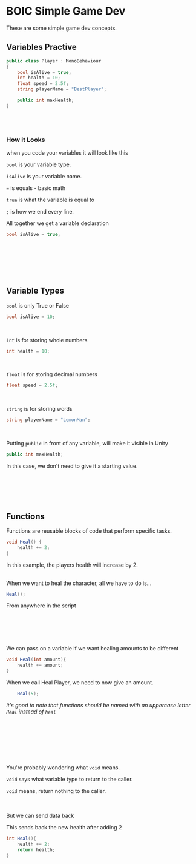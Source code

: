 # BOIC Simple Game Dev
These are some simple game dev concepts.


## Variables Practive
```csharp
public class Player : MonoBehaviour
{
    bool isAlive = true;
    int health = 10;
    float speed = 2.5f;
    string playerName = "BestPlayer";

    public int maxHealth;
}
```
<br>
<br>

### How it Looks
when you code your variables it will look like this

`bool`
 is your variable type.
 
`isAlive` 
is your variable name.

`=` is equals - basic math

`true` is what the variable is equal to

`;` is how we end every line.

All together we get a variable declaration

```csharp
bool isAlive = true;
```




<br>
<br>
<br>
<br>
<br>



## Variable Types

`bool` is only True or False
```csharp
bool isAlive = 10;
```
<br>

`int` is for storing whole numbers
```csharp
int health = 10;
```
<br>

`float` is for storing decimal numbers
```csharp
float speed = 2.5f;
```
<br>

`string` is for storing words
```csharp
string playerName = "LemonMan";
```
<br>

Putting `public` in front of any variable, will make it visible in Unity
```csharp
public int maxHealth;
```
In this case, we don't need to give it a starting value.

<br><br><br><br>

## Functions
Functions are reusable blocks of code that perform specific tasks.
```csharp
void Heal() {
    health += 2;
}
```
In this example, the players health will increase by 2.
<br><br>

When we want to heal the character, all we have to do is...
``` csharp
Heal();
```
From anywhere in the script

<br><br><br><br>

We can pass on a variable if we want healing amounts to be different
``` csharp
void Heal(int amount){
    health += amount;
}
```

When we call Heal Player, we need to now give an amount.
``` csharp
    Heal(5);
```

*it's good to note that functions should be named with an uppercase letter `Heal` instead of `heal`*


<br><br><br><br><br><br>


You're probably wondering what `void` means.

`void` says what variable type to return to the caller.

`void` means, return nothing to the caller.

<br><br>
But we can send data back

This sends back the new health after adding 2
``` csharp
int Heal(){
    health += 2;
    return health;
}
```

<br><br><br><br>
